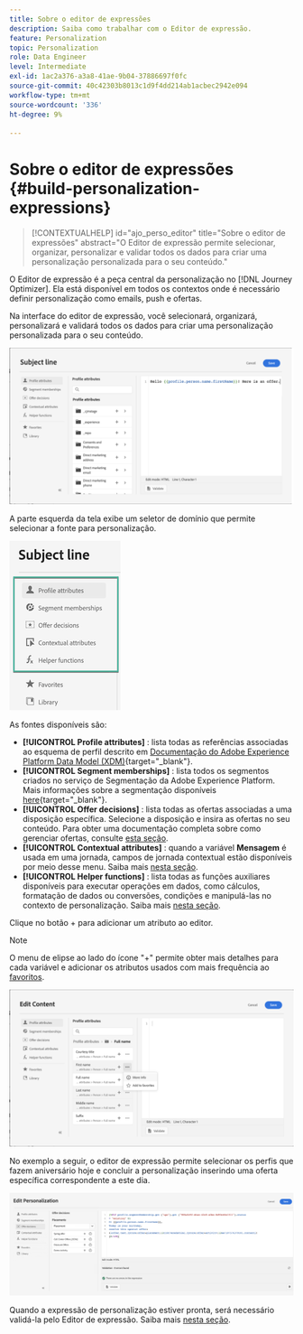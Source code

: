 ```yaml
---
title: Sobre o editor de expressões
description: Saiba como trabalhar com o Editor de expressão.
feature: Personalization
topic: Personalization
role: Data Engineer
level: Intermediate
exl-id: 1ac2a376-a3a8-41ae-9b04-37886697f0fc
source-git-commit: 40c42303b8013c1d9f4dd214ab1acbec2942e094
workflow-type: tm+mt
source-wordcount: '336'
ht-degree: 9%

---
```


# Sobre o editor de expressões {#build-personalization-expressions}

>[!CONTEXTUALHELP]
>id="ajo_perso_editor"
>title="Sobre o editor de expressões"
>abstract="O Editor de expressão permite selecionar, organizar, personalizar e validar todos os dados para criar uma personalização personalizada para o seu conteúdo."

O Editor de expressão é a peça central da personalização no [!DNL Journey Optimizer]. Ela está disponível em todos os contextos onde é necessário definir personalização como emails, push e ofertas.

Na interface do editor de expressão, você selecionará, organizará, personalizará e validará todos os dados para criar uma personalização personalizada para o seu conteúdo.

![](assets/perso_ee1.png)

A parte esquerda da tela exibe um seletor de domínio que permite selecionar a fonte para personalização.

![](assets/perso_ee3.png)

As fontes disponíveis são:

* **[!UICONTROL Profile attributes]** : lista todas as referências associadas ao esquema de perfil descrito em [Documentação do Adobe Experience Platform Data Model (XDM)](https://experienceleague.adobe.com/docs/experience-platform/xdm/home.html?lang=pt-BR){target=&quot;_blank&quot;}.
* **[!UICONTROL Segment memberships]** : lista todos os segmentos criados no serviço de Segmentação da Adobe Experience Platform. Mais informações sobre a segmentação disponíveis [here](https://experienceleague.adobe.com/docs/experience-platform/segmentation/home.html){target=&quot;_blank&quot;}.
* **[!UICONTROL Offer decisions]** : lista todas as ofertas associadas a uma disposição específica. Selecione a disposição e insira as ofertas no seu conteúdo. Para obter uma documentação completa sobre como gerenciar ofertas, consulte [esta seção](../design/deliver-personalized-offers.md).
* **[!UICONTROL Contextual attributes]** : quando a variável **Mensagem** é usada em uma jornada, campos de jornada contextual estão disponíveis por meio desse menu. Saiba mais [nesta seção](personalization-use-case.md).
* **[!UICONTROL Helper functions]** : lista todas as funções auxiliares disponíveis para executar operações em dados, como cálculos, formatação de dados ou conversões, condições e manipulá-las no contexto de personalização. Saiba mais [nesta seção](functions/functions.md).

Clique no botão + para adicionar um atributo ao editor.

>[!NOTE]
>
>O menu de elipse ao lado do ícone &quot;+&quot; permite obter mais detalhes para cada variável e adicionar os atributos usados com mais frequência ao [favoritos](personalization-favorites.md).

![](assets/attribute-details.png)

No exemplo a seguir, o editor de expressão permite selecionar os perfis que fazem aniversário hoje e concluir a personalização inserindo uma oferta específica correspondente a este dia.

![](assets/perso_ee2.png)

Quando a expressão de personalização estiver pronta, será necessário validá-la pelo Editor de expressão. Saiba mais [nesta seção](personalization-validation.md).

